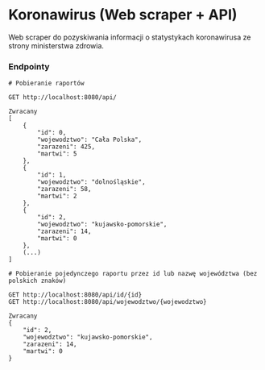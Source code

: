 # Koronawirus (Web scraper + API)
Web scraper do pozyskiwania informacji o statystykach koronawirusa ze strony ministerstwa zdrowia.

### Endpointy
```
# Pobieranie raportów

GET http://localhost:8080/api/

Zwracany
[
    {
        "id": 0,
        "wojewodztwo": "Cała Polska",
        "zarazeni": 425,
        "martwi": 5
    },
    {
        "id": 1,
        "wojewodztwo": "dolnośląskie",
        "zarazeni": 58,
        "martwi": 2
    },
    {
        "id": 2,
        "wojewodztwo": "kujawsko-pomorskie",
        "zarazeni": 14,
        "martwi": 0
    },
    (...)
]

# Pobieranie pojedynczego raportu przez id lub nazwę województwa (bez polskich znaków)

GET http://localhost:8080/api/id/{id}
GET http://localhost:8080/api/wojewodztwo/{wojewodztwo}

Zwracany
{
    "id": 2,
    "wojewodztwo": "kujawsko-pomorskie",
    "zarazeni": 14,
    "martwi": 0
}

```